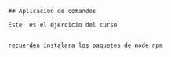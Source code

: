     ## Aplicacion de comandos

    Este  es el ejercicio del curso


    recuerden instalara los paquetes de node npm